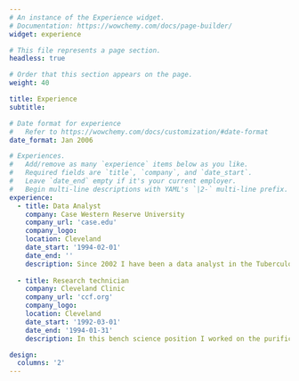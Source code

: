 ```yaml
---
# An instance of the Experience widget.
# Documentation: https://wowchemy.com/docs/page-builder/
widget: experience

# This file represents a page section.
headless: true

# Order that this section appears on the page.
weight: 40

title: Experience
subtitle:

# Date format for experience
#   Refer to https://wowchemy.com/docs/customization/#date-format
date_format: Jan 2006

# Experiences.
#   Add/remove as many `experience` items below as you like.
#   Required fields are `title`, `company`, and `date_start`.
#   Leave `date_end` empty if it's your current employer.
#   Begin multi-line descriptions with YAML's `|2-` multi-line prefix.
experience:
  - title: Data Analyst
    company: Case Western Reserve University
    company_url: 'case.edu'
    company_logo: 
    location: Cleveland
    date_start: '1994-02-01'
    date_end: ''
    description: Since 2002 I have been a data analyst in the Tuberculosis Research Unit at CWRU. My responsibilities include statistical support for lab experiments, observational studies and clinical trials. I manage several projects and oversee the collection, storage and analysis of study data. I am proficient in R, SAS and Linux/Unix scripting languages and have experience using REDCap, OpenClinica and Access databases. From 1994 to 2002 I worked as a statisical geneticist in the department of Population and Quantitative Health Sciences at CWRU. 
        
  - title: Research technician
    company: Cleveland Clinic
    company_url: 'ccf.org'
    company_logo: 
    location: Cleveland
    date_start: '1992-03-01'
    date_end: '1994-01-31'
    description: In this bench science position I worked on the purification and characterization of proteins. I am proficient in liquid chromatography, mammalian cell culture, and molecular biology.

design:
  columns: '2'
---
```

